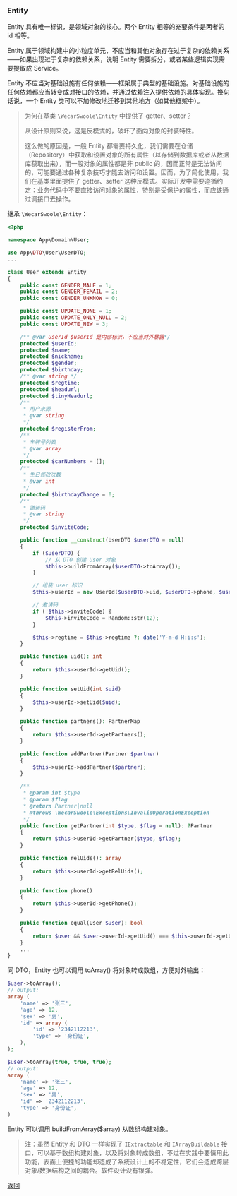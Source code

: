 ### Entity

Entity 具有唯一标识，是领域对象的核心。两个 Entity 相等的充要条件是两者的 id 相等。

Entity 属于领域构建中的小粒度单元，不应当和其他对象存在过于复杂的依赖关系——如果出现过于复杂的依赖关系，说明 Entity 需要拆分，或者某些逻辑实现需要提取成 Service。

Entity 不应当对基础设施有任何依赖——框架属于典型的基础设施。对基础设施的任何依赖都应当转变成对接口的依赖，并通过依赖注入提供依赖的具体实现。换句话说，一个 Entity 类可以不加修改地迁移到其他地方（如其他框架中）。

> 为何在基类 `\WecarSwoole\Entity` 中提供了 getter、setter？
>
> 从设计原则来说，这是反模式的，破坏了面向对象的封装特性。
>
> 这么做的原因是，一般 Entity 都需要持久化，我们需要在仓储（Repository）中获取和设置对象的所有属性（以存储到数据库或者从数据库获取出来），而一般对象的属性都是非 public 的，因而正常是无法访问的，可能要通过各种复杂技巧才能去访问和设置。因而，为了简化使用，我们在基类里面提供了 getter、setter 这种反模式。实际开发中需要遵循约定：业务代码中不要直接访问对象的属性，特别是受保护的属性，而应该通过调接口去操作。

继承 `\WecarSwoole\Entity`：

```php
<?php

namespace App\Domain\User;

use App\DTO\User\UserDTO;
...

class User extends Entity
{
    public const GENDER_MALE = 1;
    public const GENDER_FEMAIL = 2;
    public const GENDER_UNKNOW = 0;

    public const UPDATE_NONE = 1;
    public const UPDATE_ONLY_NULL = 2;
    public const UPDATE_NEW = 3;

    /** @var UserId $userId 是内部标识，不应当对外暴露*/
    protected $userId;
    protected $name;
    protected $nickname;
    protected $gender;
    protected $birthday;
    /** @var string */
    protected $regtime;
    protected $headurl;
    protected $tinyHeadurl;
    /**
     * 用户来源
     * @var string
     */
    protected $registerFrom;
    /**
     * 车牌号列表
     * @var array
     */
    protected $carNumbers = [];
    /**
     * 生日修改次数
     * @var int
     */
    protected $birthdayChange = 0;
    /**
     * 邀请码
     * @var string
     */
    protected $inviteCode;

    public function __construct(UserDTO $userDTO = null)
    {
        if ($userDTO) {
            // 从 DTO 创建 User 对象
            $this->buildFromArray($userDTO->toArray());
        }

        // 组装 user 标识
        $this->userId = new UserId($userDTO->uid, $userDTO->phone, $userDTO->relUids ?? [], $userDTO->partners);

        // 邀请码
        if (!$this->inviteCode) {
            $this->inviteCode = Random::str(12);
        }

        $this->regtime = $this->regtime ?: date('Y-m-d H:i:s');
    }

    public function uid(): int
    {
        return $this->userId->getUid();
    }

    public function setUid(int $uid)
    {
        $this->userId->setUid($uid);
    }

    public function partners(): PartnerMap
    {
        return $this->userId->getPartners();
    }

    public function addPartner(Partner $partner)
    {
        $this->userId->addPartner($partner);
    }

    /**
     * @param int $type
     * @param $flag
     * @return Partner|null
     * @throws \WecarSwoole\Exceptions\InvalidOperationException
     */
    public function getPartner(int $type, $flag = null): ?Partner
    {
        return $this->userId->getPartner($type, $flag);
    }

    public function relUids(): array
    {
        return $this->userId->getRelUids();
    }

    public function phone()
    {
        return $this->userId->getPhone();
    }

    public function equal(User $user): bool
    {
        return $user && $user->userId->getUid() === $this->userId->getUid();
    }
  	...
}
```

同 DTO，Entity 也可以调用 toArray() 将对象转成数组，方便对外输出：

```php
$user->toArray();
// output:
array (
    'name' => '张三',
    'age' => 12,
    'sex' => '男',
    'id' => array (
        'id' => '2342112213',
        'type' => '身份证',
    ),
);

$user->toArray(true, true, true);
// output:
array (
    'name' => '张三',
    'age' => 12,
    'sex' => '男',
    'id' => '2342112213',
    'type' => '身份证',
)
```

Entity 可以调用 buildFromArray($array) 从数组构建对象。

> 注：虽然 Entity 和 DTO 一样实现了 `IExtractable` 和 `IArrayBuildable` 接口，可以基于数组构建对象，以及将对象转成数组，不过在实践中要慎用此功能，表面上便捷的功能却造成了系统设计上的不稳定性，它们会造成跨层对象/数据结构之间的耦合。软件设计没有银弹。

[返回](../README.md)